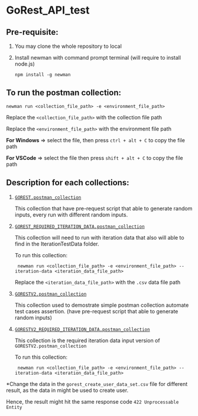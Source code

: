 # GoRest_API_test

## Pre-requisite:
1. You may clone the whole repository to local
2. Install newman with command prompt terminal (will require to install node.js)

       npm install -g newman

## To run the postman collection:
    newman run <collection_file_path> -e <environment_file_path> 

Replace the `<collection_file_path>` with the collection file path

Replace the `<environment_file_path>` with the environment file path

**For Windows** => select the file, then press `ctrl + alt + C` to copy the file path
  
**For VSCode** => select the file then press `shift + alt + C` to copy the file path

## Description for each collections:
1. [`GOREST.postman_collection`](Postman_collections/GOREST.postman_collection.json)
   
   This collection that have pre-request script that able to generate random inputs, every run with different random inputs.

2. [`GOREST_REQUIRED_ITERATION_DATA.postman_collection`](Postman_collections/GOREST_REQUIRED_ITERATION_DATA.postman_collection.json)
    
   This collection will need to run with iteration data that also will able to find in the IterationTestData folder. 

   To run this collection:

        newman run <collection_file_path> -e <environment_file_path> --iteration-data <iteration_data_file_path>

    Replace the `<iteration_data_file_path>` with the `.csv` data file path

3. [`GORESTV2.postman_collection`](Postman_collections/GORESTV2.postman_collection.json)
   
   This collection used to demostrate simple postman collection automate test cases assertion. (have pre-request script that able to generate random inputs)

4. [`GORESTV2_REQUIRED_ITERATION_DATA.postman_collection`](Postman_collections/GORESTV2_REQUIRED_ITERATION_DATA.postman_collection.json)
   
   This collection is the required iteration data input version of `GORESTV2.postman_collection`

   To run this collection:

        newman run <collection_file_path> -e <environment_file_path> --iteration-data <iteration_data_file_path> 

*Change the data in the `gorest_create_user_data_set.csv` file for different result, as the data in might be used to create user. 

Hence, the result might hit the same response code `422 Unprocessable Entity`
